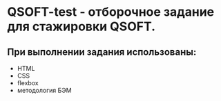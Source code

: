 # QSOFT-test - отборочное задание для стажировки QSOFT.

## При выполнении задания использованы:
- HTML
- CSS 
- flexbox
- методология БЭМ
